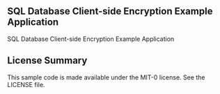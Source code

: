 ## SQL Database Client-side Encryption Example Application

SQL Database Client-side Encryption Example Application

## License Summary

This sample code is made available under the MIT-0 license. See the LICENSE file.
